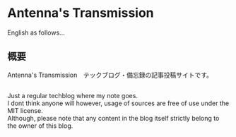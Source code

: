 # Antenna's Transmission <br>
English as follows...

## 概要
Antenna's Transmission　テックブログ・備忘録の記事投稿サイトです。

## 
Just a regular techblog where my note goes. <br>
I dont think anyone will however, usage of sources are free of use under the MIT license. <br>
Although, please note that any content in the blog itself strictly belong to the owner of this blog. <br>
